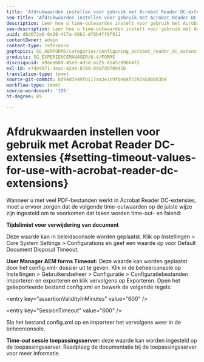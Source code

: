 ```yaml
---
title: 'Afdrukwaarden instellen voor gebruik met Acrobat Reader DC-extensies '
seo-title: 'Afdrukwaarden instellen voor gebruik met Acrobat Reader DC-extensies '
description: Leer hoe u time-outwaarden instelt voor gebruik met Acrobat Reader DC-extensies.
seo-description: Leer hoe u time-outwaarden instelt voor gebruik met Acrobat Reader DC-extensies.
uuid: d6d072a0-0a30-417a-98b1-df8b4ff8f911
contentOwner: admin
content-type: reference
geptopics: SG_AEMFORMS/categories/configuring_acrobat_reader_dc_extensions
products: SG_EXPERIENCEMANAGER/6.4/FORMS
discoiquuid: a9aeeb89-45e9-4d5d-aa25-8145c89b64f2
exl-id: e7de9971-3eac-4248-8709-0da7dd709d1b
translation-type: tm+mt
source-git-commit: bd94d3949f0117aa3e1c9f0e84f7293a5d6b03b4
workflow-type: tm+mt
source-wordcount: '195'
ht-degree: 0%

---
```


# Afdrukwaarden instellen voor gebruik met Acrobat Reader DC-extensies {#setting-timeout-values-for-use-with-acrobat-reader-dc-extensions}

Wanneer u met veel PDF-bestanden werkt in Acrobat Reader DC-extensies, moet u ervoor zorgen dat de volgende time-outwaarden op de juiste wijze zijn ingesteld om te voorkomen dat taken worden time-out- en falend:

**Tijdslimiet voor verwijdering van document**

Deze waarde kan in beleidsconsole worden geplaatst. Klik op Instellingen > Core System Settings > Configurations en geef een waarde op voor Default Document Disposal Timeout.

**User Manager AEM forms Timeout:** Deze waarde kan worden geplaatst door het config.xml- dossier uit te geven. Klik in de beheerconsole op Instellingen > Gebruikersbeheer > Configuratie > Configuratiebestanden importeren en exporteren en klik vervolgens op Exporteren. Open het geëxporteerde bestand config.xml en bewerk de volgende regels:

&lt;entry key=&quot;assertionValidityInMinutes&quot; value=&quot;600&quot; />

&lt;entry key=&quot;SessionTimeout&quot; value=&quot;600&quot; />

Sla het bestand config.xml op en importeer het vervolgens weer in de beheerconsole.

**Time-out sessie toepassingsserver:** deze waarde kan worden ingesteld op de toepassingsserver. Raadpleeg de documentatie bij de toepassingsserver voor meer informatie.
